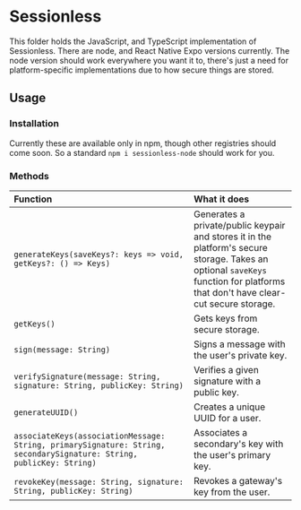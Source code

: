 # Sessionless

This folder holds the JavaScript, and TypeScript implementation of Sessionless. 
There are node, and React Native Expo versions currently.
The node version should work everywhere you want it to, there's just a need for platform-specific implementations due to how secure things are stored. 

## Usage

### Installation

Currently these are available only in npm, though other registries should come soon. 
So a standard `npm i sessionless-node` should work for you.

### Methods

Function | What it does
:--------|:------------|
`generateKeys(saveKeys?: keys => void, getKeys?: () => Keys)` | Generates a private/public keypair and stores it in the platform's secure storage. Takes an optional `saveKeys` function for platforms that don't have clear-cut secure storage. 
`getKeys()` | Gets keys from secure storage.
`sign(message: String)` | Signs a message with the user's private key.
`verifySignature(message: String, signature: String, publicKey: String)` | Verifies a given signature with a public key.
`generateUUID()` | Creates a unique UUID for a user.
`associateKeys(associationMessage: String, primarySignature: String, secondarySignature: String, publicKey: String)` | Associates a secondary's key with the user's primary key.
`revokeKey(message: String, signature: String, publicKey: String)` | Revokes a gateway's key from the user.


